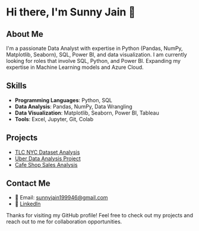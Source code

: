 # Hi there, I'm Sunny Jain 👋

## About Me
I'm a passionate Data Analyst with expertise in Python (Pandas, NumPy, Matplotlib, Seaborn), SQL, Power BI, and data visualization. I am currently looking for roles that involve SQL, Python, and Power BI.
Expanding my expertise in Machine Learning models and Azure Cloud.

## Skills
- **Programming Languages**: Python, SQL
- **Data Analysis**: Pandas, NumPy, Data Wrangling
- **Data Visualization**: Matplotlib, Seaborn, Power BI, Tableau
- **Tools**: Excel, Jupyter, Git, Colab

## Projects
- [TLC NYC Dataset Analysis](https://github.com/devarshe/Data-Analytics-Portfolio/blob/main/NYC_TLC_Project.ipynb)
- [Uber Data Analysis Project](https://github.com/devarshe/UBER/blob/main/Uber%20project%20Gaurav.ipynb)
- [Cafe Shop Sales Analysis](https://github.com/devarshe/Data-Analytics-Portfolio/blob/main/cafe%20shop%20MS%20SQL%20code.sql)

## Contact Me
- 📧 Email: sunnyjain199946@gmail.com
- 💼 [LinkedIn](https://www.linkedin.com/in/sunny-jain-3109091b1/)
<!-- - 🐦 [Twitter](https://twitter.com/<your-username>) -->
<!-- - 🌐 [Portfolio](https://<your-username>.github.io) -->


Thanks for visiting my GitHub profile! Feel free to check out my projects and reach out to me for collaboration opportunities.
